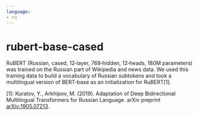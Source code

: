 ```yaml
---
language:
- ru
---
```


# rubert-base-cased

RuBERT \(Russian, cased, 12‑layer, 768‑hidden, 12‑heads, 180M parameters\) was trained on the Russian part of Wikipedia and news data. We used this training data to build a vocabulary of Russian subtokens and took a multilingual version of BERT‑base as an initialization for RuBERT\[1\].


\[1\]: Kuratov, Y., Arkhipov, M. \(2019\). Adaptation of Deep Bidirectional Multilingual Transformers for Russian Language. arXiv preprint [arXiv:1905.07213](https://arxiv.org/abs/1905.07213).
